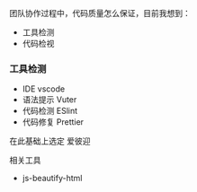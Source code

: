 团队协作过程中，代码质量怎么保证，目前我想到：

- 工具检测
- 代码检视


### 工具检测

- IDE vscode
- 语法提示 Vuter
- 代码检测 ESlint
- 代码修复 Prettier

在此基础上选定 爱彼迎




相关工具 

- js-beautify-html
